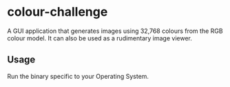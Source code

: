 # colour-challenge
A GUI application that generates images using 32,768 colours from the RGB colour model. It can also be used as a rudimentary image viewer.

## Usage
Run the binary specific to your Operating System.

